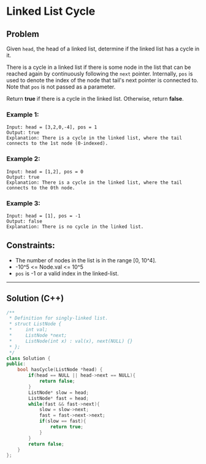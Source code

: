 # Linked List Cycle

## Problem

Given `head`, the head of a linked list, determine if the linked list has a cycle in it.

There is a cycle in a linked list if there is some node in the list that can be reached again by continuously following the `next` pointer. Internally, `pos` is used to denote the index of the node that tail's next pointer is connected to. Note that `pos` is not passed as a parameter.

Return **true** if there is a cycle in the linked list. Otherwise, return **false**.

### Example 1:
```
Input: head = [3,2,0,-4], pos = 1
Output: true
Explanation: There is a cycle in the linked list, where the tail connects to the 1st node (0-indexed).
```

### Example 2:
```
Input: head = [1,2], pos = 0
Output: true
Explanation: There is a cycle in the linked list, where the tail connects to the 0th node.
```

### Example 3:
```
Input: head = [1], pos = -1
Output: false
Explanation: There is no cycle in the linked list.
```

## Constraints:
- The number of nodes in the list is in the range [0, 10^4].
- -10^5 <= Node.val <= 10^5
- `pos` is -1 or a valid index in the linked-list.

---

## Solution (C++)

```cpp
/**
 * Definition for singly-linked list.
 * struct ListNode {
 *     int val;
 *     ListNode *next;
 *     ListNode(int x) : val(x), next(NULL) {}
 * };
 */
class Solution {
public:
    bool hasCycle(ListNode *head) {
        if(head == NULL || head->next == NULL){
            return false;
        }
        ListNode* slow = head;
        ListNode* fast = head;
        while(fast && fast->next){
            slow = slow->next;
            fast = fast->next->next;
            if(slow == fast){
                return true;
            }
        }
        return false;
    }
};
```
